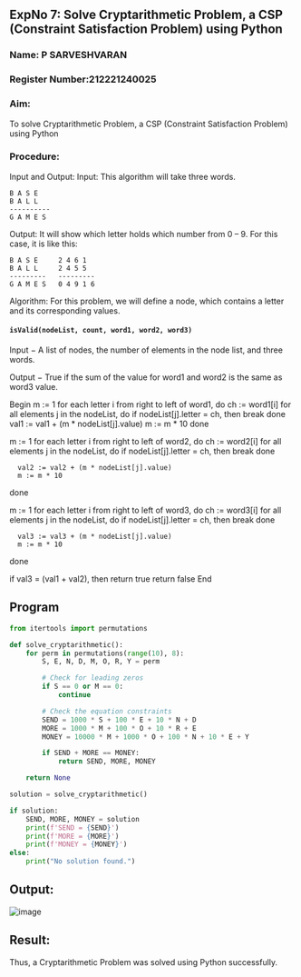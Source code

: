 ## ExpNo 7: Solve Cryptarithmetic Problem, a CSP (Constraint Satisfaction Problem) using Python
### Name: P SARVESHVARAN
### Register Number:212221240025
### Aim:
To solve Cryptarithmetic Problem, a CSP (Constraint Satisfaction Problem) using Python

### Procedure:
Input and Output:
Input: This algorithm will take three words.
```
B A S E
B A L L
----------
G A M E S
```

Output: It will show which letter holds which number from 0 – 9.
For this case, it is like this:
```
B A S E     2 4 6 1
B A L L     2 4 5 5
---------   ---------
G A M E S   0 4 9 1 6
```

Algorithm:
For this problem, we will define a node, which contains a letter and its corresponding values.

#### `isValid(nodeList, count, word1, word2, word3)`

Input − A list of nodes, the number of elements in the node list, and three words.

Output − True if the sum of the value for word1 and word2 is the same as word3 value.

Begin
   m := 1
   for each letter i from right to left of word1, do
      ch := word1[i]
      for all elements j in the nodeList, do
         if nodeList[j].letter = ch, then
            break
      done
      val1 := val1 + (m * nodeList[j].value)
      m := m * 10
   done

   m := 1
   for each letter i from right to left of word2, do
      ch := word2[i]
      for all elements j in the nodeList, do
         if nodeList[j].letter = ch, then
            break
      done

      val2 := val2 + (m * nodeList[j].value)
      m := m * 10
   done

   m := 1
   for each letter i from right to left of word3, do
      ch := word3[i]
      for all elements j in the nodeList, do
         if nodeList[j].letter = ch, then
            break
      done

      val3 := val3 + (m * nodeList[j].value)
      m := m * 10
   done

   if val3 = (val1 + val2), then
      return true
   return false
End
## Program 
```python
from itertools import permutations

def solve_cryptarithmetic():
    for perm in permutations(range(10), 8):
        S, E, N, D, M, O, R, Y = perm

        # Check for leading zeros
        if S == 0 or M == 0:
            continue

        # Check the equation constraints
        SEND = 1000 * S + 100 * E + 10 * N + D
        MORE = 1000 * M + 100 * O + 10 * R + E
        MONEY = 10000 * M + 1000 * O + 100 * N + 10 * E + Y

        if SEND + MORE == MONEY:
            return SEND, MORE, MONEY

    return None

solution = solve_cryptarithmetic()

if solution:
    SEND, MORE, MONEY = solution
    print(f'SEND = {SEND}')
    print(f'MORE = {MORE}')
    print(f'MONEY = {MONEY}')
else:
    print("No solution found.")
```
## Output:
![image](https://github.com/manojvenaram/19AI405FUNDAMENTALSOFARTIFICIALINTELLIGENCE/assets/94165064/62fb5500-8a74-4dd0-83cd-5c5248acc6c5)


## Result:
Thus, a Cryptarithmetic Problem was solved using Python successfully.

